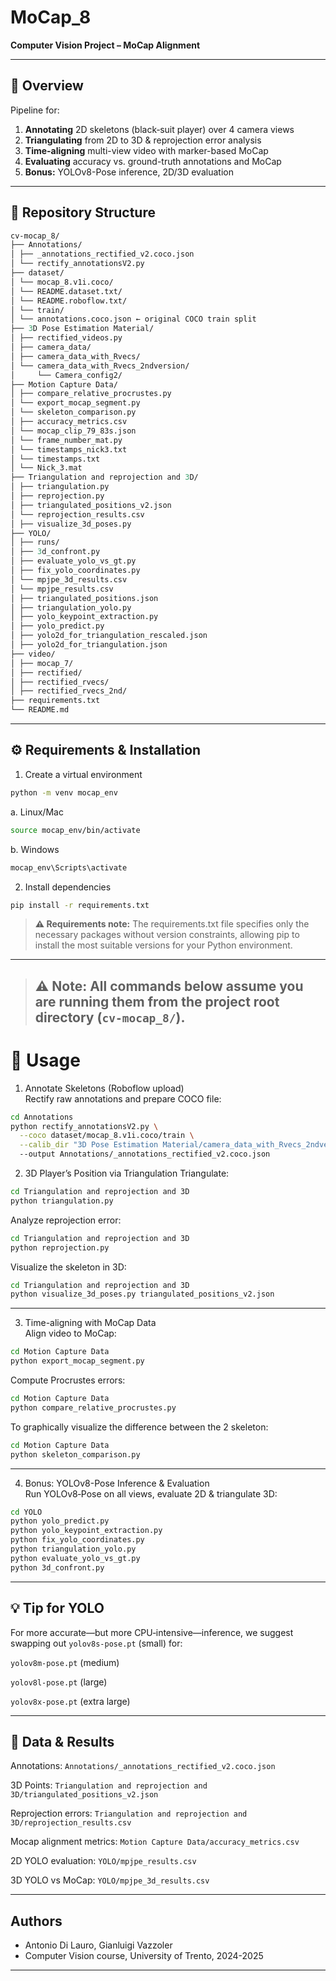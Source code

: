 # MoCap_8

**Computer Vision Project – MoCap Alignment**  

---

## 🔎 Overview

Pipeline for:

1. **Annotating** 2D skeletons (black‐suit player) over 4 camera views  
2. **Triangulating** from 2D to 3D & reprojection error analysis  
3. **Time-aligning** multi-view video with marker-based MoCap  
4. **Evaluating** accuracy vs. ground-truth annotations and MoCap  
5. **Bonus:** YOLOv8-Pose inference, 2D/3D evaluation

---

## 📁 Repository Structure

```graphql
cv-mocap_8/
├── Annotations/
│ ├── _annotations_rectified_v2.coco.json
│ └── rectify_annotationsV2.py
├── dataset/
│ └── mocap_8.v1i.coco/
│ └── README.dataset.txt/
│ └── README.roboflow.txt/
│ └── train/
│ └── annotations.coco.json ← original COCO train split
├── 3D Pose Estimation Material/
│ ├── rectified_videos.py
│ ├── camera_data/
│ ├── camera_data_with_Rvecs/
│ └── camera_data_with_Rvecs_2ndversion/
│     └── Camera_config2/
├── Motion Capture Data/
│ ├── compare_relative_procrustes.py
│ └── export_mocap_segment.py
│ └── skeleton_comparison.py
│ ├── accuracy_metrics.csv
│ └── mocap_clip_79_83s.json
│ └── frame_number_mat.py
│ └── timestamps_nick3.txt
│ └── timestamps.txt
│ └── Nick_3.mat
├── Triangulation and reprojection and 3D/
│ ├── triangulation.py
│ ├── reprojection.py
│ ├── triangulated_positions_v2.json
│ └── reprojection_results.csv
│ ├── visualize_3d_poses.py
├── YOLO/
│ ├── runs/
│ ├── 3d_confront.py
│ ├── evaluate_yolo_vs_gt.py
│ ├── fix_yolo_coordinates.py
│ └── mpjpe_3d_results.csv
│ └── mpjpe_results.csv
│ ├── triangulated_positions.json
│ ├── triangulation_yolo.py
│ ├── yolo_keypoint_extraction.py
│ ├── yolo_predict.py
│ ├── yolo2d_for_triangulation_rescaled.json
│ ├── yolo2d_for_triangulation.json
├── video/
│ ├── mocap_7/
│ ├── rectified/
│ ├── rectified_rvecs/
│ ├── rectified_rvecs_2nd/
├── requirements.txt
└── README.md

```
---
## ⚙️ Requirements & Installation

1. Create a virtual environment
```bash
python -m venv mocap_env
```
a. Linux/Mac
```bash
source mocap_env/bin/activate
```
b. Windows
```bash
mocap_env\Scripts\activate
```
2. Install dependencies
```bash
pip install -r requirements.txt
```

> **⚠️ Requirements note:** The requirements.txt file specifies only the necessary packages without version constraints, allowing pip to install the most suitable versions for your Python environment.
---
> **⚠️ Note:** All commands below assume you are running them from the project root directory (`cv-mocap_8/`).
> ---
# 🚀 Usage
1. Annotate Skeletons (Roboflow upload)  
Rectify raw annotations and prepare COCO file:
```bash
cd Annotations
python rectify_annotationsV2.py \
  --coco dataset/mocap_8.v1i.coco/train \
  --calib_dir "3D Pose Estimation Material/camera_data_with_Rvecs_2ndversion/Camera_config2"
  --output Annotations/_annotations_rectified_v2.coco.json
```
2. 3D Player’s Position via Triangulation
Triangulate: 
```bash
cd Triangulation and reprojection and 3D
python triangulation.py
```
Analyze reprojection error:
```bash
cd Triangulation and reprojection and 3D
python reprojection.py
```
Visualize the skeleton in 3D:
```bash
cd Triangulation and reprojection and 3D
python visualize_3d_poses.py triangulated_positions_v2.json
```
---
3. Time-aligning with MoCap Data  
Align video to MoCap:
```bash
cd Motion Capture Data
python export_mocap_segment.py
```
Compute Procrustes errors:
```bash
cd Motion Capture Data
python compare_relative_procrustes.py
```
To graphically visualize the difference between the 2 skeleton:
```bash
cd Motion Capture Data
python skeleton_comparison.py
```
---
4. Bonus: YOLOv8-Pose Inference & Evaluation  
Run YOLOv8‑Pose on all views, evaluate 2D & triangulate 3D:
```bash
cd YOLO
python yolo_predict.py
python yolo_keypoint_extraction.py
python fix_yolo_coordinates.py
python triangulation_yolo.py
python evaluate_yolo_vs_gt.py 
python 3d_confront.py
```
---
## 💡 Tip for YOLO  
For more accurate—but more CPU‐intensive—inference, we suggest swapping out `yolov8s-pose.pt` (small) for:

`yolov8m-pose.pt` (medium)

`yolov8l-pose.pt` (large)

`yolov8x-pose.pt` (extra large)

---
## 📂 Data & Results

Annotations: `Annotations/_annotations_rectified_v2.coco.json`

3D Points: `Triangulation and reprojection and 3D/triangulated_positions_v2.json`

Reprojection errors: `Triangulation and reprojection and 3D/reprojection_results.csv`

Mocap alignment metrics: `Motion Capture Data/accuracy_metrics.csv`

2D YOLO evaluation: `YOLO/mpjpe_results.csv`

3D YOLO vs MoCap: `YOLO/mpjpe_3d_results.csv`

--- 

## Authors

- Antonio Di Lauro, Gianluigi Vazzoler
- Computer Vision course, University of Trento, 2024-2025

---
